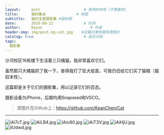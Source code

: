 ```yaml
---
layout:     post                    # 使用的布局（不需要改）
title:      猫的集会              # 标题 
subtitle:   猫的主题摄影集 #副标题
date:       2018-09-12              # 时间
author:     Keyon                      # 作者
header-img: img/post-bg-cat.jpg    #这篇文章标题背景图片
catalog: true                       # 是否归档
tags:
  摄影集
---
```


沙河校区16栋楼下生活着三只橘猫，我非常喜欢它们。

虽然那只大橘猫抓了我一下，害得我打了狂犬疫苗，可我仍旧给它们买了猫粮（猫奴本性）。

这篇即是关于它们的摄影集，用以记录它们的百态。

摄影设备为iPhone，后期均用Snapseed和VSCO。

> 原图片在Github上：https://github.com/KeanChen/Cat

---
![iAi7cT.jpg](https://s1.ax1x.com/2018/09/12/iAi7cT.jpg)
![iAiLB4.jpg](https://s1.ax1x.com/2018/09/12/iAiLB4.jpg)
![iAio90.jpg](https://s1.ax1x.com/2018/09/12/iAio90.jpg)
![iAiT3V.jpg](https://s1.ax1x.com/2018/09/12/iAiT3V.jpg)
![iAiHjU.jpg](https://s1.ax1x.com/2018/09/12/iAiHjU.jpg)
![ilUdwd.jpg](https://s1.ax1x.com/2018/09/29/ilUdwd.jpg)